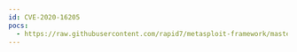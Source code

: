 ```yaml
---
id: CVE-2020-16205
pocs:
  - https://raw.githubusercontent.com/rapid7/metasploit-framework/master/modules/exploits/linux/http/geutebruck_testaction_exec.rb
---
```

